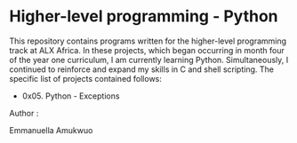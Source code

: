 # Higher-level programming - Python

This repository contains programs written for the higher-level programming track at ALX Africa. In these projects, which began occurring in month four of the year one curriculum, I am currently learning Python. Simultaneously, I continued to reinforce and expand my skills in C and shell scripting. The specific list of projects contained follows:


* 0x05. Python - Exceptions

Author :

Emmanuella Amukwuo <EllaLawrie>
